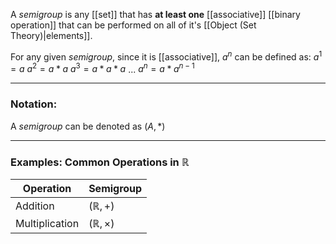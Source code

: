 A _semigroup_ is any [[set]] that has **at least one** [[associative]] [[binary operation]] that can be performed on all of it's [[Object (Set Theory)|elements]].

For any given _semigroup_, since it is [[associative]], $a^n$ can be defined as:
$a^1 = a$
$a^2 = a * a$
$a^3 = a * a * a$
...
$a^n = a * a^{n-1}$

---
### Notation:
A _semigroup_ can be denoted as $(A, *)$

---
### Examples: Common Operations in $\mathbb R$

| Operation      | Semigroup             |
| -------------- | --------------------- |
| Addition       | $(\mathbb R, +)$      |
| Multiplication | $(\mathbb R, \times)$ |

